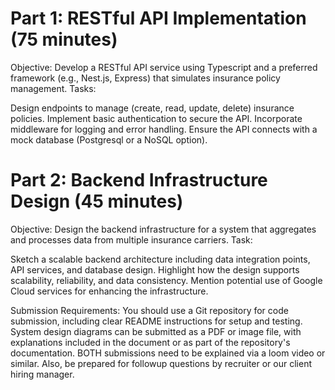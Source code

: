 # Part 1: RESTful API Implementation (75 minutes)

Objective: Develop a RESTful API service using Typescript and a preferred framework (e.g., Nest.js, Express) that simulates insurance policy management.
Tasks: 

Design endpoints to manage (create, read, update, delete) insurance policies.
Implement basic authentication to secure the API.
Incorporate middleware for logging and error handling.
Ensure the API connects with a mock database (Postgresql or a NoSQL option).


# Part 2: Backend Infrastructure Design (45 minutes)

Objective: Design the backend infrastructure for a system that aggregates and processes data from multiple insurance carriers.
Task:

Sketch a scalable backend architecture including data integration points, API services, and database design.
Highlight how the design supports scalability, reliability, and data consistency.
Mention potential use of Google Cloud services for enhancing the infrastructure.

Submission Requirements:
You should use a Git repository for code submission, including clear README instructions for setup and testing.
System design diagrams can be submitted as a PDF or image file, with explanations included in the document or as part of the repository's documentation.
BOTH submissions need to be explained via a loom video or similar. Also, be prepared for followup questions by recruiter or our client hiring manager.
